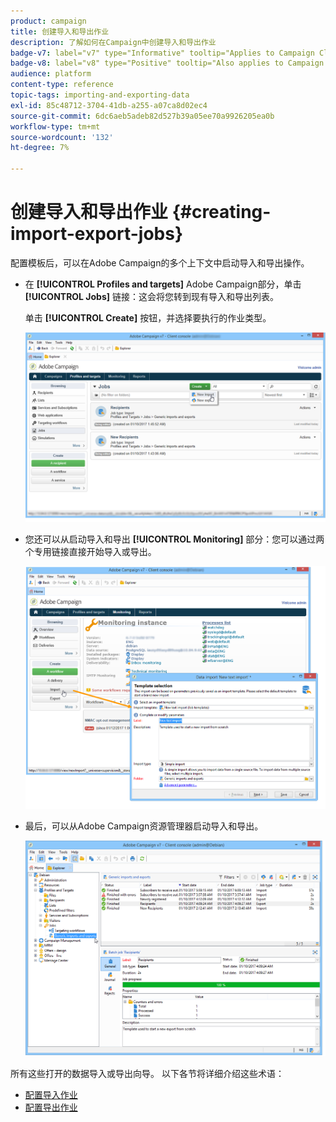 ```yaml
---
product: campaign
title: 创建导入和导出作业
description: 了解如何在Campaign中创建导入和导出作业
badge-v7: label="v7" type="Informative" tooltip="Applies to Campaign Classic v7"
badge-v8: label="v8" type="Positive" tooltip="Also applies to Campaign v8"
audience: platform
content-type: reference
topic-tags: importing-and-exporting-data
exl-id: 85c48712-3704-41db-a255-a07ca8d02ec4
source-git-commit: 6dc6aeb5adeb82d527b39a05ee70a9926205ea0b
workflow-type: tm+mt
source-wordcount: '132'
ht-degree: 7%

---
```


# 创建导入和导出作业 {#creating-import-export-jobs}



配置模板后，可以在Adobe Campaign的多个上下文中启动导入和导出操作。

* 在 **[!UICONTROL Profiles and targets]** Adobe Campaign部分，单击 **[!UICONTROL Jobs]** 链接：这会将您转到现有导入和导出列表。

   单击 **[!UICONTROL Create]** 按钮，并选择要执行的作业类型。

   ![](assets/s_ncs_user_import_from_home.png)

* 您还可以从启动导入和导出 **[!UICONTROL Monitoring]** 部分：您可以通过两个专用链接直接开始导入或导出。

   ![](assets/s_ncs_user_import_from_production.png)

* 最后，可以从Adobe Campaign资源管理器启动导入和导出。

   ![](assets/s_ncs_user_export_wizard_launch_from_menu.png)


所有这些打开的数据导入或导出向导。 以下各节将详细介绍这些术语：

* [配置导入作业](../../platform/using/executing-import-jobs.md)
* [配置导出作业](../../platform/using/executing-export-jobs.md)
